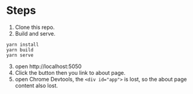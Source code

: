 
# Steps

1. Clone this repo.
2. Build and serve.
```
yarn install
yarn build
yarn serve
```
3. open http://localhost:5050
4. Click the button then you link to about page.
5. open Chrome Devtools, the `<div id="app">` is lost, so the about page content also lost.
